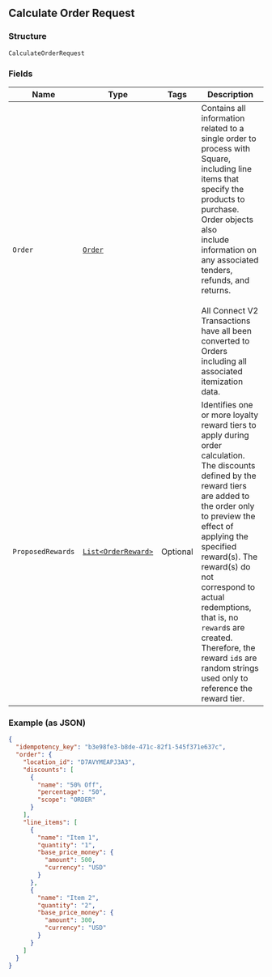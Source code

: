 ## Calculate Order Request

### Structure

`CalculateOrderRequest`

### Fields

| Name | Type | Tags | Description |
|  --- | --- | --- | --- |
| `Order` | [`Order`](/doc/models/order.md) |  | Contains all information related to a single order to process with Square,<br>including line items that specify the products to purchase. Order objects also<br>include information on any associated tenders, refunds, and returns.<br><br>All Connect V2 Transactions have all been converted to Orders including all associated<br>itemization data. |
| `ProposedRewards` | [`List<OrderReward>`](/doc/models/order-reward.md) | Optional | Identifies one or more loyalty reward tiers to apply during order calculation.<br>The discounts defined by the reward tiers are added to the order only to preview the<br>effect of applying the specified reward(s). The reward(s) do not correspond to actual<br>redemptions, that is, no `reward`s are created. Therefore, the reward `id`s are<br>random strings used only to reference the reward tier. |

### Example (as JSON)

```json
{
  "idempotency_key": "b3e98fe3-b8de-471c-82f1-545f371e637c",
  "order": {
    "location_id": "D7AVYMEAPJ3A3",
    "discounts": [
      {
        "name": "50% Off",
        "percentage": "50",
        "scope": "ORDER"
      }
    ],
    "line_items": [
      {
        "name": "Item 1",
        "quantity": "1",
        "base_price_money": {
          "amount": 500,
          "currency": "USD"
        }
      },
      {
        "name": "Item 2",
        "quantity": "2",
        "base_price_money": {
          "amount": 300,
          "currency": "USD"
        }
      }
    ]
  }
}
```

